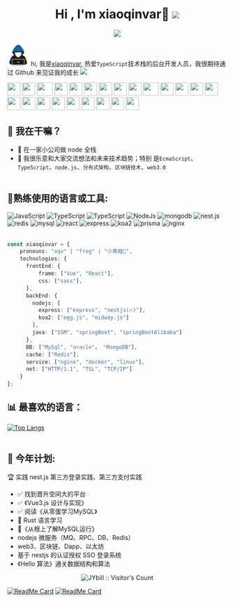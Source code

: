<h1 align="center"><b>Hi , I'm xiaoqinvar🐸 </b><img src="https://media.giphy.com/media/hvRJCLFzcasrR4ia7z/giphy.gif" width="35"></h1>
<p align="center">
  <a href="https://github.com/DenverCoder1/readme-typing-svg"><img src="https://readme-typing-svg.herokuapp.com?font=Time+New+Roman&color=cyan&size=25&center=true&vCenter=true&width=600&height=100&lines=Assalamu+O+Alaikum+Warahmatullah..&hearts;++;Self-taught+Front-End+Developer,;Computer+Science+Student,;CTF+Newbie,;Active+Learner/Researcher,;Love+to+learn+new+stuffs..<3"></a>
</p>

<picture><img src = "https://github.com/0xAbdulKhalid/0xAbdulKhalid/raw/main/assets/mdImages/about_me.gif" width = 50px></picture>
hi, 我是[xiaoqinvar](https://github.com/JYbill/), 热爱`TypeScript`技术栈的后台开发人员，我很期待通过
Github 来见证我的成长
<img src="https://user-images.githubusercontent.com/73097560/115834477-dbab4500-a447-11eb-908a-139a6edaec5c.gif" />

<div>
    <img src="https://cultofthepartyparrot.com/parrots/hd/githubparrot.gif" width="30" height="30"/>
    <img src="https://cultofthepartyparrot.com/flags/hd/indiaparrot.gif" width="30" height="30"/>
    <img src="https://cultofthepartyparrot.com/parrots/asyncparrot.gif" width="36" height="30"/>
    <img src="https://cultofthepartyparrot.com/parrots/hd/60fpsparrot.gif" width="30" height="30"/>
    <img src="https://cultofthepartyparrot.com/parrots/hd/jumpingparrot.gif" width="30" height="30"/>
    <img src="https://cultofthepartyparrot.com/parrots/hd/opensourceparrot.gif" width="30" height="30"/>
    <img src="https://cultofthepartyparrot.com/parrots/hd/dealwithitnowparrot.gif" width="30" height="30"/>
    <img src="https://cultofthepartyparrot.com/parrots/hd/hypnoparrotlight.gif" width="30" height="30"/>
    <img src="https://cultofthepartyparrot.com/parrots/databaseparrot.gif" width="30" height="30"/>
    <img src="https://cultofthepartyparrot.com/parrots/fixparrot.gif" width="36" height="30"/>
    <img src="https://cultofthepartyparrot.com/parrots/hd/laptop_parrot.gif" width="30" height="30"/>
    <img src="https://cultofthepartyparrot.com/parrots/hd/spinningparrot.gif" width="30" height="30"/>
    <img src="https://cultofthepartyparrot.com/parrots/hd/levitationparrot.gif" width="30" height="30"/>
    <img src="https://cultofthepartyparrot.com/parrots/hd/meldparrot.gif" width="30" height="30"/>
    <img src="https://cultofthepartyparrot.com/parrots/slomoparrot.gif" width="30" height="30"/>
    <img src="https://cultofthepartyparrot.com/parrots/hd/moonwalkingparrot.gif" width="30" height="30"/>
    <img src="https://cultofthepartyparrot.com/parrots/hd/stableparrot.gif" width="30" height="30"/>
    <img src="https://cultofthepartyparrot.com/parrots/hd/scienceparrot.gif" width="30" height="30"/>
    <img src="https://cultofthepartyparrot.com/parrots/hd/pirateparrot.gif" width="30" height="30"/>
    <img src="https://cultofthepartyparrot.com/parrots/hd/footballparrot.gif" width="30" height="30"/>
    <img src="https://cultofthepartyparrot.com/parrots/hd/illuminatiparrot.gif" width="30" height="30"/>
    <img src="https://cultofthepartyparrot.com/parrots/hd/hypnoparrotdark.gif" width="30" height="30"/>
    <img src="https://cultofthepartyparrot.com/parrots/hd/mustacheparrot.gif" width="30" height="30"/>
</div>

## 🤔️ 我在干嘛？

- 💼 在一家小公司做 node 全栈
- 💬 我很乐意和大家交流想法和未来技术趋势；特别
  是`EcmaScript`、`TypeScript`、`node.js`、`分布式架构`、`区块链技术`、`web3.0` <br/><br/>

## 🔧**熟练使用的语言或工具:**

<img alt="JavaScript" src="https://img.shields.io/badge/-JavaScript-yellow?logo=JavaScript&logoColor=black">
<img alt="TypeScript" src="https://img.shields.io/badge/-TypeScript-blue?logo=Typescript&logoColor=black">
<img alt="TypeScript" src="https://img.shields.io/badge/-Vue.js-black?logo=Vue.js&logoColor=green">
<img alt="NodeJs" src="https://img.shields.io/badge/-NodeJS-green?logo=node.js&Color=white">
<img alt="mongodb" src="https://img.shields.io/badge/-mongoDb-green?logo=mongodb&logoColor=white">
<img alt="nest.js" src="https://img.shields.io/badge/-nest.js-black?logo=nestjs&logoColor=red">
<img alt="redis" src="https://img.shields.io/badge/-redis-black?logo=redis&logoColor=red">
<img alt="mysql" src="https://img.shields.io/badge/-mysql-white?logo=mysql&logoColor=blue">
<img alt="react" src="https://img.shields.io/badge/-react-black?logo=react&logoColor=blue">
<img alt="express" src="https://img.shields.io/badge/-express-white?logo=express&logoColor=black">
<img alt="koa2" src="https://img.shields.io/badge/-koa2-white?logo=koa&logoColor=black">
<img alt="prisma" src="https://img.shields.io/badge/-prisma-white?logo=prisma&logoColor=black">
<img alt="nginx" src="https://img.shields.io/badge/-nginx-white?logo=nginx&logoColor=green">
<br/><br/>

```typescript
const xiaoqinvar = {
    pronouns: "xqv" | "frog" | "小青蛙🐸",
    technologies: {
      frontEnd: {
          frame: ["Vue", "React"],
          css: ["sass"],
      },
      backEnd: {
        nodejs: [
          express: ["express", "nestjs(🔥)"],
          koa2: ["egg.js", "midway.js"]
        ],
        java: ["SSM", "springBoot", "springBootAlibaba"]
      },
      DB: ["MySql", "oracle"， "MongoDB"],
      cache: ["Redis"],
      service: ["nginx", "docker", "linux"],
      net: ["HTTP/1.1", "TSL", "TCP/IP"]
    }
};
```

## 📊 **最喜欢的语言：**

[![Top Langs](https://github-readme-stats.vercel.app/api/top-langs/?username=anuraghazra&layout=compact&hide=html,css)](https://github.com/anuraghazra/github-readme-stats)
<br/><br/>

## 🚧 **今年计划:**

<!-- TODO-IST:START -->

🏆 实践 nest.js 第三方登录实践、第三方支付实践

- ✅ 找到晋升空间大的平台
- ✅ 《Vue3.js 设计与实现》
- ✅ 阅读《从零蛋学习MySQL》
- 👀 Rust 语言学习
- 👀《从根上了解MySQL运行》
- nodejs 微服务（MQ、RPC、DB、Redis）
- web3、区块链、Dapp、以太坊
- 基于 nestjs 的认证授权 SSO 登录系统
- 《Hello 算法》通关数据结构和算法

<p align="center"><img src="https://profile-counter.glitch.me/{JYbill}/count.svg" alt="JYbill :: Visitor's Count" /></p>

[![ReadMe Card](https://github-readme-stats.vercel.app/api/pin/?username=JYbill&repo=xqv-solution&show_owner=true)](https://github.com/JYbill/xqv-solution)
[![ReadMe Card](https://github-readme-stats.vercel.app/api/pin/?username=JYbill&repo=passport-combine-casbin&show_owner=true)](https://github.com/JYbill/passport-combine-casbin)
